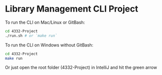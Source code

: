 # Library Management CLI Project

To run the CLI on Mac/Linux or GitBash:
```sh
cd 4332-Project
./run.sh # or `make run`
```

To run the CLI on Windows without GitBash:
```sh
cd 4332-Project
make run
```

Or just open the root folder (4332-Project) in IntelliJ and hit the green arrow
